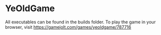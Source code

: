# YeOldGame
 
All executables can be found in the builds folder. To play the game in your browser, visit https://gamejolt.com/games/yeoldgame/787716
